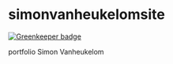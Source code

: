 # simonvanheukelomsite

[![Greenkeeper badge](https://badges.greenkeeper.io/ThomasAndrewMacLean/simonvanheukelomsite.svg)](https://greenkeeper.io/)

portfolio Simon Vanheukelom
